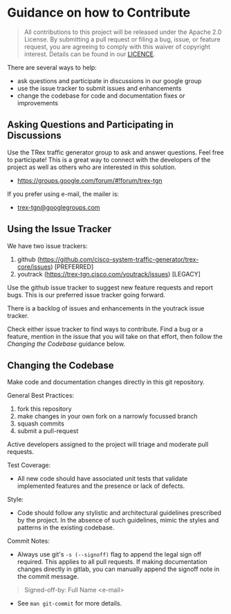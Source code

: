 # Guidance on how to Contribute

> All contributions to this project will be released under the Apache 2.0 License.
> By submitting a pull request or filing a bug, issue, or
> feature request, you are agreeing to comply with this waiver of copyright interest.
> Details can be found in our [LICENCE](LICENSE).


There are several ways to help:
 - ask questions and participate in discussions in our google group
 - use the issue tracker to submit issues and enhancements
 - change the codebase for code and documentation fixes or improvements


## Asking Questions and Participating in Discussions

Use the TRex traffic generator group to ask and answer questions. Feel free to
participate! This is a great way to connect with the developers of the project
as well as others who are interested in this solution.
 - https://groups.google.com/forum/#!forum/trex-tgn

If you prefer using e-mail, the mailer is:
 - trex-tgn@googlegroups.com

## Using the Issue Tracker

We have two issue trackers:
 1. github (https://github.com/cisco-system-traffic-generator/trex-core/issues) [PREFERRED]
 2. youtrack (https://trex-tgn.cisco.com/youtrack/issues) [LEGACY]

Use the github issue tracker to suggest new feature requests and report bugs.
This is our preferred issue tracker going forward.

There is a backlog of issues and enhancements in the youtrack issue tracker.

Check either issue tracker to find ways to contribute. Find a bug or a feature,
mention in the issue that you will take on that effort, then follow the
_Changing the Codebase_ guidance below.


## Changing the Codebase

Make code and documentation changes directly in this git repository.

General Best Practices:
 1. fork this repository
 2. make changes in your own fork on a narrowly focussed branch
 3. squash commits
 4. submit a pull-request

Active developers assigned to the project will triage and moderate pull requests.

Test Coverage:
 - All new code should have associated unit tests that validate implemented
features and the presence or lack of defects.

Style:
 - Code should follow any stylistic and architectural guidelines prescribed
by the project. In the absence of such guidelines, mimic the styles and patterns
in the existing codebase.

Commit Notes:
 - Always use git's `-s (--signoff)` flag to append the legal sign off required.
This applies to all pull requests. If making documentation changes directly in
gitlab, you can manually append the signoff note in the commit message.
> Signed-off-by: Full Name \<e-mail\>
 - See `man git-commit` for more details.
